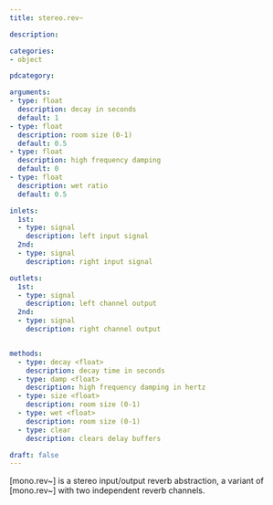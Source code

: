 ```yaml
---
title: stereo.rev~

description:

categories:
- object

pdcategory:

arguments:
- type: float
  description: decay in seconds 
  default: 1
- type: float
  description: room size (0-1) 
  default: 0.5
- type: float
  description: high frequency damping
  default: 0
- type: float
  description: wet ratio
  default: 0.5

inlets:
  1st:
  - type: signal
    description: left input signal
  2nd:
  - type: signal
    description: right input signal

outlets:
  1st:
  - type: signal
    description: left channel output
  2nd:
  - type: signal
    description: right channel output


methods:
  - type: decay <float>
    description: decay time in seconds
  - type: damp <float>
    description: high frequency damping in hertz
  - type: size <float>
    description: room size (0-1)
  - type: wet <float>
    description: room size (0-1)
  - type: clear
    description: clears delay buffers

draft: false
---
```


[mono.rev~] is a stereo input/output reverb abstraction, a variant of [mono.rev~] with two independent reverb channels.
